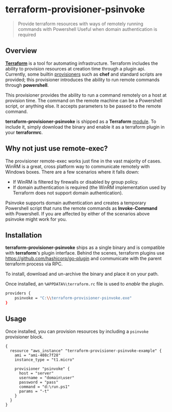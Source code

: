 # terraform-provisioner-psinvoke
> Provide terraform resources with ways of remotely running commands with Powershell
> Useful when domain authentication is required

## Overview

**[Terraform](https://github.com/hashicorp/terraform)** is a tool for automating infrastructure. Terraform includes the ability to provision resources at creation time through a plugin api. Currently, some builtin [provisioners](https://www.terraform.io/docs/provisioners/) such as **chef** and standard scripts are provided; this provisioner introduces the ability to run remote commands through **powershell**.

This provisioner provides the ability to run a command remotely on a host at provision time. The command on the remote machine can be a Powershell script, or anything else. It accepts parameters to be passed to the remote command.

**terraform-provisioner-psinvoke** is shipped as a **Terraform** [module](https://www.terraform.io/docs/modules/create.html). To include it, simply download the binary and enable it as a terraform plugin in your **terraformrc**.

## Why not just use remote-exec?

The provisioner remote-exec works just fine in the vast majority of cases. WinRM is a great, cross platform way to communicate remotely with Windows boxes. There are a few scenarios where it falls down:

* If WinRM is filtered by firewalls or disabled by group policy.
* If domain authentication is required (the WinRM implementation used by Terraform does not support domain authentication).

Psinvoke supports domain authentication and creates a temporary Powershell script that runs the remote commands as **Invoke-Command** with Powershell. If you are affected by either of the scenarios above psinvoke might work for you.

## Installation

**terraform-provisioner-psinvoke** ships as a single binary and is compatible with **terraform**'s plugin interface. Behind the scenes, terraform plugins use https://github.com/hashicorp/go-plugin and communicate with the parent terraform process via RPC.

To install, download and un-archive the binary and place it on your path.

Once installed, an `%APPDATA%\terraform.rc` file is used to _enable_ the plugin.

```bash
providers {
    psinvoke = "C:\\terraform-provisioner-psinvoke.exe"
}
```

## Usage

Once installed, you can provision resources by including a `psinvoke` provisioner block.

```
{
  resource "aws_instance" "terraform-provisioner-psinvoke-example" {
    ami = "ami-408c7f28"
    instance_type = "t1.micro"

    provisioner "psinvoke" {
      host = "server"
      username = "domain\user"
      password = "pass"
      command = "d:\run.ps1"
      params = "-t"
    }
  }
}
```

